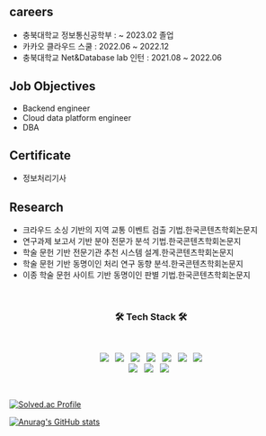 ## careers
- 충북대학교 정보통신공학부 :  ~ 2023.02 졸업
- 카카오 클라우드 스쿨 : 2022.06 ~ 2022.12
- 충북대학교 Net&Database lab 인턴 : 2021.08 ~ 2022.06

## Job Objectives
- Backend engineer
- Cloud data platform engineer
- DBA

## Certificate
- 정보처리기사

## Research
- 크라우드 소싱 기반의 지역 교통 이벤트 검출 기법.한국콘텐츠학회논문지
- 연구과제 보고서 기반 분야 전문가 분석 기법.한국콘텐츠학회논문지
- 학술 문헌 기반 전문기관 추천 시스템 설계.한국콘텐츠학회논문지
- 학술 문헌 기반 동명이인 처리 연구 동향 분석.한국콘텐츠학회논문지
- 이종 학술 문헌 사이트 기반 동명이인 판별 기법.한국콘텐츠학회논문지

<br><h3 align="center"><b>🛠 Tech Stack 🛠</b></h3></br>
<p align="center">
  <img src="https://img.shields.io/badge/Java-007396?style=flat-square&logo=Java&logoColor=white"/> &nbsp    
  <img src="https://img.shields.io/badge/Python-3776AB?style=flat-square&logo=Python&logoColor=white"/> &nbsp
<img src="https://img.shields.io/badge/Apache%20Kafka-000?style=for-the-badge&logo=apachekafka"/> &nbsp
<img src="https://img.shields.io/badge/Spring Boot-6DB33F?style=flat-square&logo=Spring Boot&logoColor=white"/> &nbsp
<img src="https://img.shields.io/badge/MySQL-4479A1?style=flat-square&logo=MySQL&logoColor=white"/> &nbsp 
<img src="https://img.shields.io/badge/REDIS-DC382D?style=flat-square&logo=Redis&logoColor=white"/> &nbsp 
  <img src="https://img.shields.io/badge/ELASTICSEARCH-005571?style=flat-square&logo=Elasticsearch&logoColor=white"/> 
  <br>
<img src="https://img.shields.io/badge/DOCKER-2496ED?style=flat-square&logo=Docker&logoColor=white"> &nbsp
 <img src="https://img.shields.io/badge/KUBERNETES-326CE5?flat-square&logo=kubernetes&logoColor=white"> &nbsp
<img src="https://img.shields.io/badge/Amazon AWS-232F3E?style=flat-square&logo=Amazon%20AWS&logoColor=white"/> &nbsp 

</p>
 
<br>  


[![Solved.ac Profile](http://mazassumnida.wtf/api/v2/generate_badge?boj=aam411)](https://solved.ac/aam411/)

[![Anurag's GitHub stats](https://github-readme-stats.vercel.app/api?username=kjh1997)](https://github.com/kjh1997/github-readme-stats)







